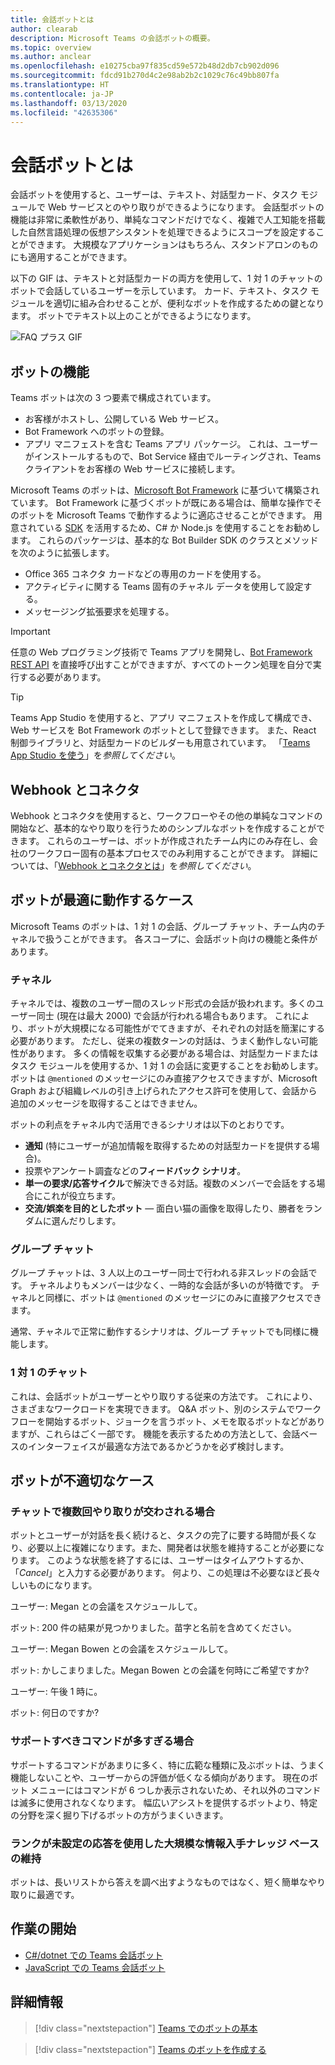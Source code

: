 ```yaml
---
title: 会話ボットとは
author: clearab
description: Microsoft Teams の会話ボットの概要。
ms.topic: overview
ms.author: anclear
ms.openlocfilehash: e10275cba97f835cd59e572b48d2db7cb902d096
ms.sourcegitcommit: fdcd91b270d4c2e98ab2b2c1029c76c49bb807fa
ms.translationtype: HT
ms.contentlocale: ja-JP
ms.lasthandoff: 03/13/2020
ms.locfileid: "42635306"
---
```

# <a name="what-are-conversational-bots"></a>会話ボットとは

会話ボットを使用すると、ユーザーは、テキスト、対話型カード、タスク モジュールで Web サービスとのやり取りができるようになります。 会話型ボットの機能は非常に柔軟性があり、単純なコマンドだけでなく、複雑で人工知能を搭載した自然言語処理の仮想アシスタントを処理できるようにスコープを設定することができます。 大規模なアプリケーションはもちろん、スタンドアロンのものにも適用することができます。

以下の GIF は、テキストと対話型カードの両方を使用して、1 対 1 のチャットのボットで会話しているユーザーを示しています。 カード、テキスト、タスク モジュールを適切に組み合わせることが、便利なボットを作成するための鍵となります。 ボットでテキスト以上のことができるようになります。

![FAQ プラス GIF](~/assets/images/FAQPlusEndUser.gif)

## <a name="how-bots-work"></a>ボットの機能

Teams ボットは次の 3 つ要素で構成されています。

* お客様がホストし、公開している Web サービス。
* Bot Framework へのボットの登録。
* アプリ マニフェストを含む Teams アプリ パッケージ。 これは、ユーザーがインストールするもので、Bot Service 経由でルーティングされ、Teams クライアントをお客様の Web サービスに接続します。

Microsoft Teams のボットは、[Microsoft Bot Framework](https://dev.botframework.com/) に基づいて構築されています。 Bot Framework に基づくボットが既にある場合は、簡単な操作でそのボットを Microsoft Teams で動作するように適応させることができます。 用意されている [SDK](/microsoftteams/platform/#pivot=sdk-tools) を活用するため、C# か Node.js を使用することをお勧めします。 これらのパッケージは、基本的な Bot Builder SDK のクラスとメソッドを次のように拡張します。

* Office 365 コネクタ カードなどの専用のカードを使用する。
* アクティビティに関する Teams 固有のチャネル データを使用して設定する。
* メッセージング拡張要求を処理する。

> [!IMPORTANT]
> 任意の Web プログラミング技術で Teams アプリを開発し、[Bot Framework REST API](/bot-framework/rest-api/bot-framework-rest-overview) を直接呼び出すことができますが、すべてのトークン処理を自分で実行する必要があります。

> [!TIP]
> Teams App Studio を使用すると、アプリ マニフェストを作成して構成でき、Web サービスを Bot Framework のボットとして登録できます。 また、React 制御ライブラリと、対話型カードのビルダーも用意されています。 「[Teams App Studio を使う](~/concepts/build-and-test/app-studio-overview.md)」を*参照してください*。

## <a name="webhooks-and-connectors"></a>Webhook とコネクタ

Webhook とコネクタを使用すると、ワークフローやその他の単純なコマンドの開始など、基本的なやり取りを行うためのシンプルなボットを作成することができます。 これらのユーザーは、ボットが作成されたチーム内にのみ存在し、会社のワークフロー固有の基本プロセスでのみ利用することができます。 詳細については、「[Webhook とコネクタとは](~/webhooks-and-connectors/what-are-webhooks-and-connectors.md)」を*参照してください*。

## <a name="where-bots-work-best"></a>ボットが最適に動作するケース

Microsoft Teams のボットは、1 対 1 の会話、グループ チャット、チーム内のチャネルで扱うことができます。 各スコープに、会話ボット向けの機能と条件があります。

### <a name="in-a-channel"></a>チャネル

チャネルでは、複数のユーザー間のスレッド形式の会話が扱われます。多くのユーザー同士 (現在は最大 2000) で会話が行われる場合もあります。 これにより、ボットが大規模になる可能性がでてきますが、それぞれの対話を簡潔にする必要があります。 ただし、従来の複数ターンの対話は、うまく動作しない可能性があります。 多くの情報を収集する必要がある場合は、対話型カードまたはタスク モジュールを使用するか、1 対 1 の会話に変更することをお勧めします。 ボットは `@mentioned` のメッセージにのみ直接アクセスできますが、Microsoft Graph および組織レベルの引き上げられたアクセス許可を使用して、会話から追加のメッセージを取得することはできません。

ボットの利点をチャネル内で活用できるシナリオは以下のとおりです。

* **通知** (特にユーザーが追加情報を取得するための対話型カードを提供する場合)。
* 投票やアンケート調査などの**フィードバック シナリオ**。
* **単一の要求/応答サイクル**で解決できる対話。複数のメンバーで会話をする場合にこれが役立ちます。
* **交流/娯楽を目的としたボット** — 面白い猫の画像を取得したり、勝者をランダムに選んだりします。

### <a name="in-a-group-chat"></a>グループ チャット

グループ チャットは、3 人以上のユーザー同士で行われる非スレッドの会話です。 チャネルよりもメンバーは少なく、一時的な会話が多いのが特徴です。 チャネルと同様に、ボットは `@mentioned` のメッセージにのみに直接アクセスできます。

通常、チャネルで正常に動作するシナリオは、グループ チャットでも同様に機能します。

### <a name="in-a-one-to-one-chat"></a>1 対 1 のチャット

これは、会話ボットがユーザーとやり取りする従来の方法です。 これにより、さまざまなワークロードを実現できます。 Q&A ボット、別のシステムでワークフローを開始するボット、ジョークを言うボット、メモを取るボットなどがありますが、これらはごく一部です。 機能を表示するための方法として、会話ベースのインターフェイスが最適な方法であるかどうかを必ず検討します。

## <a name="bot-fails"></a>ボットが不適切なケース

### <a name="having-multi-turn-experiences-in-chat"></a>チャットで複数回やり取りが交わされる場合

ボットとユーザーが対話を長く続けると、タスクの完了に要する時間が長くなり、必要以上に複雑になります。また、開発者は状態を維持することが必要になります。 このような状態を終了するには、ユーザーはタイムアウトするか、「*Cancel*」と入力する必要があります。 何より、この処理は不必要なほど長々しいものになります。

ユーザー: Megan との会議をスケジュールして。

ボット: 200 件の結果が見つかりました。苗字と名前を含めてください。

ユーザー: Megan Bowen との会議をスケジュールして。

ボット: かしこまりました。Megan Bowen との会議を何時にご希望ですか?

ユーザー: 午後 1 時に。

ボット: 何日のですか?

### <a name="supporting-too-many-commands"></a>サポートすべきコマンドが多すぎる場合

サポートするコマンドがあまりに多く、特に広範な種類に及ぶボットは、うまく機能しないことや、ユーザーからの評価が低くなる傾向があります。 現在のボット メニューにはコマンドが 6 つしか表示されないため、それ以外のコマンドは滅多に使用されなくなります。 幅広いアシストを提供するボットより、特定の分野を深く掘り下げるボットの方がうまくいきます。

### <a name="maintaining-a-large-retrieval-knowledge-base-with-unranked-responses"></a>ランクが未設定の応答を使用した大規模な情報入手ナレッジ ベースの維持

ボットは、長いリストから答えを調べ出すようなものではなく、短く簡単なやり取りに最適です。

## <a name="get-started"></a>作業の開始

* [C#/dotnet での Teams 会話ボット](https://github.com/microsoft/BotBuilder-Samples/tree/master/samples/csharp_dotnetcore/57.teams-conversation-bot)
* [JavaScript での Teams 会話ボット](https://github.com/microsoft/BotBuilder-Samples/tree/master/samples/javascript_nodejs/57.teams-conversation-bot)

## <a name="learn-more"></a>詳細情報

> [!div class="nextstepaction"]
> [Teams でのボットの基本](~/bots/bot-basics.md)

> [!div class="nextstepaction"]
> [Teams のボットを作成する](~/bots/how-to/create-a-bot-for-teams.md)
